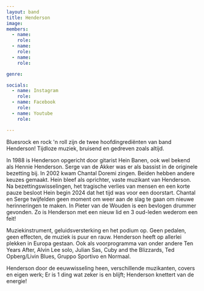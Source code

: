 ```yaml
---
layout: band
title: Henderson
image: 
members:
  - name: 
    role: 
  - name: 
    role: 
  - name: 
    role: 

genre: 

socials:
  - name: Instagram
    role: 
  - name: Facebook
    role: 
  - name: Youtube 
    role: 

---
```


Bluesrock en rock 'n roll zijn de twee hoofdingrediënten van band Henderson! Tijdloze muziek, bruisend en gedreven zoals altijd.

In 1988 is Henderson opgericht door gitarist Hein Banen, ook wel bekend als Hennie Henderson. Serge van de Akker was er als bassist in de originele bezetting bij. In 2002 kwam Chantal Doremi zingen. Beiden hebben andere keuzes gemaakt. Hein bleef als oprichter, vaste muzikant van Henderson. Na bezettingswisselingen, het tragische verlies van mensen en een korte pauze besloot Hein begin 2024 dat het tijd was voor een doorstart. Chantal en Serge twijfelden geen moment om weer aan de slag te gaan om nieuwe herinneringen te maken. In Pieter van de Wouden is een bevlogen drummer gevonden. Zo is Henderson met een nieuw lid en 3 oud-leden wederom een feit!

Muziekinstrument, geluidsversterking en het podium op. Geen pedalen, geen effecten, de muziek is puur en rauw. Henderson heeft op allerlei plekken in Europa gestaan. Ook als voorprogramma van onder andere Ten Years After, Alvin Lee solo, Julian Sas, Cuby and the Blizzards, Ted Opberg/Livin Blues, Gruppo Sportivo en Normaal. 

Henderson door de eeuwwisseling heen, verschillende muzikanten, covers en eigen werk; Er is 1 ding wat zeker is en blijft; Henderson knettert van de energie!
